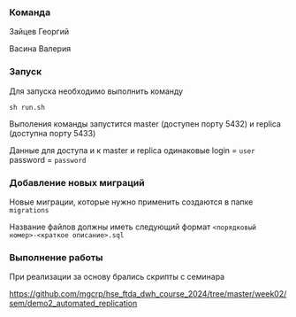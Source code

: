 ### Команда

Зайцев Георгий

Васина Валерия

### Запуск

Для запуска необходимо выполнить команду 
```
sh run.sh
```
Выполения команды запустится master (доступен порту 5432) и repliсa (доступна порту 5433)

Данные для доступа и к master и replica одинаковые login = `user`  password = `password`

### Добавление новых миграций

Новые миграции, которые нужно применить создаются в папке `migrations`

Название файлов должны иметь следующий формат `<порядковый номер>-<краткое описание>.sql`

### Выполнение работы

При реализации за основу брались скрипты с семинара 

https://github.com/mgcrp/hse_ftda_dwh_course_2024/tree/master/week02/sem/demo2_automated_replication
